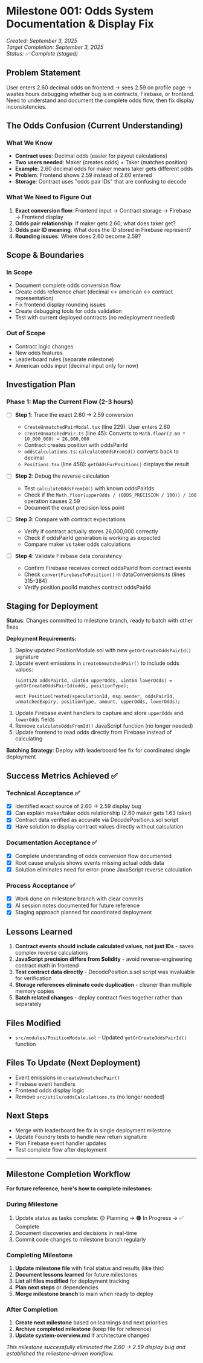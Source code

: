 # Milestone 001: Odds System Documentation & Display Fix
*Created: September 3, 2025*  
*Target Completion: September 3, 2025*  
*Status: ✅ Complete (staged)*

## Problem Statement
User enters 2.60 decimal odds on frontend → sees 2.59 on profile page → wastes hours debugging whether bug is in contracts, Firebase, or frontend. Need to understand and document the complete odds flow, then fix display inconsistencies.

## The Odds Confusion (Current Understanding)

### What We Know
- **Contract uses**: Decimal odds (easier for payout calculations)
- **Two users needed**: Maker (creates odds) + Taker (matches position)
- **Example**: 2.60 decimal odds for maker means taker gets different odds
- **Problem**: Frontend shows 2.59 instead of 2.60 entered
- **Storage**: Contract uses "odds pair IDs" that are confusing to decode

### What We Need to Figure Out
1. **Exact conversion flow**: Frontend input → Contract storage → Firebase → Frontend display
2. **Odds pair relationship**: If maker gets 2.60, what does taker get?
3. **Odds pair ID meaning**: What does the ID stored in Firebase represent?
4. **Rounding issues**: Where does 2.60 become 2.59?

## Scope & Boundaries

### In Scope
- Document complete odds conversion flow
- Create odds reference chart (decimal ↔ american ↔ contract representation)
- Fix frontend display rounding issues  
- Create debugging tools for odds validation
- Test with current deployed contracts (no redeployment needed)

### Out of Scope
- Contract logic changes
- New odds features
- Leaderboard rules (separate milestone)
- American odds input (decimal input only for now)

## Investigation Plan

### Phase 1: Map the Current Flow (2-3 hours)
- [ ] **Step 1**: Trace the exact 2.60 → 2.59 conversion
  - `CreateUnmatchedPairModal.tsx` (line 229): User enters 2.60
  - `createUnmatchedPair.ts` (line 45): Converts to `Math.floor(2.60 * 10_000_000) = 26,000,000`
  - Contract creates position with oddsPairId
  - `oddsCalculations.ts`: `calculateOddsFromId()` converts back to decimal
  - `Positions.tsx` (line 458): `getOddsForPosition()` displays the result

- [ ] **Step 2**: Debug the reverse calculation
  - Test `calculateOddsFromId()` with known oddsPairIds
  - Check if the `Math.floor(upperOdds / (ODDS_PRECISION / 100)) / 100` operation causes 2.59
  - Document the exact precision loss point

- [ ] **Step 3**: Compare with contract expectations
  - Verify if contract actually stores 26,000,000 correctly
  - Check if oddsPairId generation is working as expected
  - Compare maker vs taker odds calculations

- [ ] **Step 4**: Validate Firebase data consistency  
  - Confirm Firebase receives correct oddsPairId from contract events
  - Check `convertFirebaseToPosition()` in dataConversions.ts (lines 315-384)
  - Verify position.poolId matches contract oddsPairId

## Staging for Deployment

**Status**: Changes committed to milestone branch, ready to batch with other fixes

**Deployment Requirements:**
1. Deploy updated PositionModule.sol with new `getOrCreateOddsPairId()` signature
2. Update event emissions in `createUnmatchedPair()` to include odds values:
   ```solidity
   (uint128 oddsPairId, uint64 upperOdds, uint64 lowerOdds) = getOrCreateOddsPairId(odds, positionType);
   
   emit PositionCreated(speculationId, msg.sender, oddsPairId, unmatchedExpiry, positionType, amount, upperOdds, lowerOdds);
   ```
3. Update Firebase event handlers to capture and store `upperOdds` and `lowerOdds` fields
4. Remove `calculateOddsFromId()` JavaScript function (no longer needed)
5. Update frontend to read odds directly from Firebase instead of calculating

**Batching Strategy**: Deploy with leaderboard fee fix for coordinated single deployment

## Success Metrics Achieved ✅

### Technical Acceptance ✅
- [x] Identified exact source of 2.60 → 2.59 display bug  
- [x] Can explain maker/taker odds relationship (2.60 maker gets 1.63 taker)
- [x] Contract data verified as accurate via DecodePosition.s.sol script
- [x] Have solution to display contract values directly without calculation

### Documentation Acceptance ✅  
- [x] Complete understanding of odds conversion flow documented
- [x] Root cause analysis shows events missing actual odds data
- [x] Solution eliminates need for error-prone JavaScript reverse calculation

### Process Acceptance ✅
- [x] Work done on milestone branch with clear commits
- [x] AI session notes documented for future reference
- [x] Staging approach planned for coordinated deployment

## Lessons Learned

1. **Contract events should include calculated values, not just IDs** - saves complex reverse calculations
2. **JavaScript precision differs from Solidity** - avoid reverse-engineering contract math in frontend
3. **Test contract data directly** - DecodePosition.s.sol script was invaluable for verification
4. **Storage references eliminate code duplication** - cleaner than multiple memory copies
5. **Batch related changes** - deploy contract fixes together rather than separately

## Files Modified
- `src/modules/PositionModule.sol` - Updated `getOrCreateOddsPairId()` function

## Files To Update (Next Deployment)
- Event emissions in `createUnmatchedPair()`
- Firebase event handlers 
- Frontend odds display logic
- Remove `src/utils/oddsCalculations.ts` (no longer needed)

## Next Steps
- Merge with leaderboard fee fix in single deployment milestone
- Update Foundry tests to handle new return signature
- Plan Firebase event handler updates
- Test complete flow after deployment

---

## Milestone Completion Workflow

**For future reference, here's how to complete milestones:**

### During Milestone
1. Update status as tasks complete: 🟡 Planning → 🟠 In Progress → ✅ Complete
2. Document discoveries and decisions in real-time
3. Commit code changes to milestone branch regularly

### Completing Milestone  
1. **Update milestone file** with final status and results (like this)
2. **Document lessons learned** for future milestones
3. **List all files modified** for deployment tracking
4. **Plan next steps** or dependencies
5. **Merge milestone branch** to main when ready to deploy

### After Completion
1. **Create next milestone** based on learnings and next priorities
2. **Archive completed milestone** (keep file for reference)
3. **Update system-overview.md** if architecture changed

*This milestone successfully eliminated the 2.60 → 2.59 display bug and established the milestone-driven workflow.*